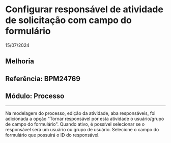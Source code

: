 # Configurar responsável de atividade de solicitação com campo do formulário
15/07/2024
## Melhoria
## Referência: BPM24769
## Módulo: Processo
***

Na modelagem do processo, edição da atividade, aba responsáveis, foi adicionada a opção "Tornar responsável por esta atividade o usuário/grupo de campo do formulário". Quando ativo, é possível selecionar se o responsável será um usuário ou grupo de usuário. Selecione o campo do formulário que possuirá o ID do responsável.
